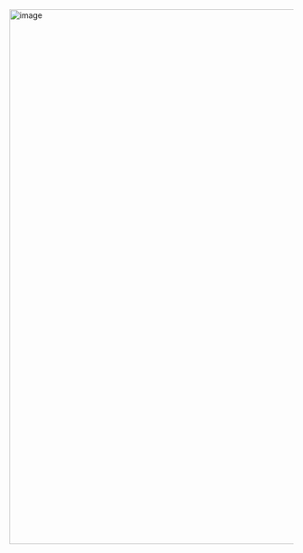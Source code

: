 <img width="947" alt="image" src="https://user-images.githubusercontent.com/52864945/227796641-bb83058c-0556-48d5-b257-9d19b2055c21.png">
